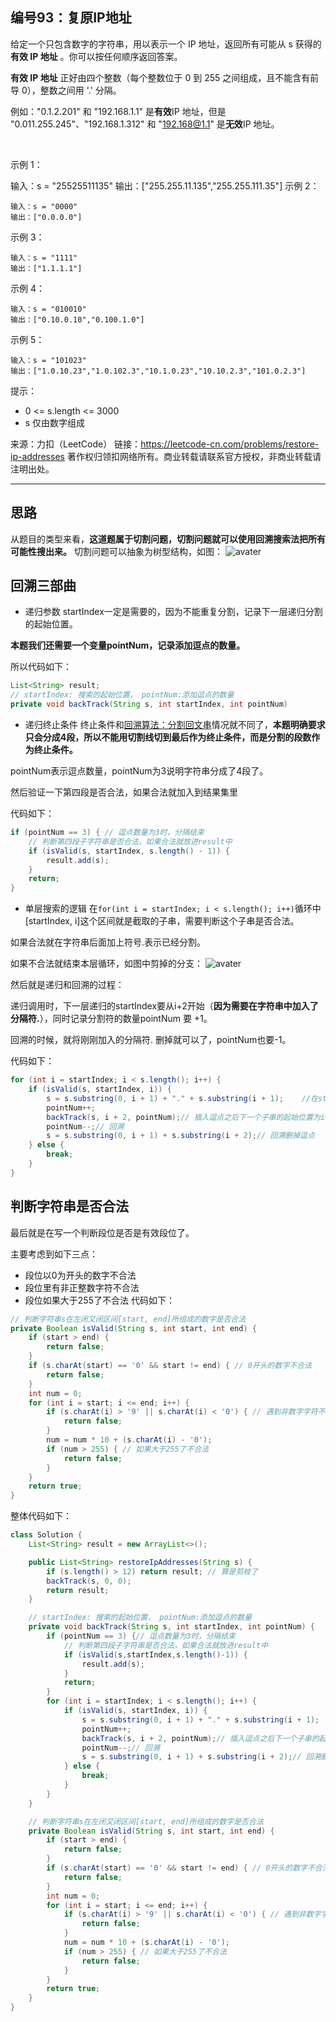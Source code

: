## 编号93：复原IP地址
给定一个只包含数字的字符串，用以表示一个 IP 地址，返回所有可能从 s 获得的 **有效 IP 地址** 。你可以按任何顺序返回答案。

**有效 IP 地址** 正好由四个整数（每个整数位于 0 到 255 之间组成，且不能含有前导 0），整数之间用 '.' 分隔。

例如："0.1.2.201" 和 "192.168.1.1" 是**有效**IP 地址，但是 "0.011.255.245"、"192.168.1.312" 和 "192.168@1.1" 是**无效**IP 地址。

 

示例 1：

输入：s = "25525511135"
输出：["255.255.11.135","255.255.111.35"]
示例 2：
```
输入：s = "0000"
输出：["0.0.0.0"]
```
示例 3：
```
输入：s = "1111"
输出：["1.1.1.1"]
```
示例 4：
```
输入：s = "010010"
输出：["0.10.0.10","0.100.1.0"]
```
示例 5：
```
输入：s = "101023"
输出：["1.0.10.23","1.0.102.3","10.1.0.23","10.10.2.3","101.0.2.3"] 
```
提示：

* 0 <= s.length <= 3000
* s 仅由数字组成

来源：力扣（LeetCode）
链接：https://leetcode-cn.com/problems/restore-ip-addresses
著作权归领扣网络所有。商业转载请联系官方授权，非商业转载请注明出处。

---
## 思路
从题目的类型来看，**这道题属于切割问题，切割问题就可以使用回溯搜索法把所有可能性搜出来。**
切割问题可以抽象为树型结构，如图：
![avater](https://camo.githubusercontent.com/3a33d3becdfd47803cb939aa3067f71f51d3a25d4392f0c98c3c36071db50339/68747470733a2f2f696d672d626c6f672e6373646e696d672e636e2f32303230313132333230333733353933332e706e67)

## 回溯三部曲
* 递归参数
startIndex一定是需要的，因为不能重复分割，记录下一层递归分割的起始位置。

**本题我们还需要一个变量pointNum，记录添加逗点的数量。**

所以代码如下：
```java
List<String> result;
// startIndex: 搜索的起始位置， pointNum:添加逗点的数量
private void backTrack(String s, int startIndex, int pointNum)
```
* 递归终止条件
终止条件和[回溯算法：分割回文串](https://github.com/caixiongjiang/caixiongjiang/blob/main/leetcode_java/leetcode_train/leetcode131.md)情况就不同了，**本题明确要求只会分成4段，所以不能用切割线切到最后作为终止条件，而是分割的段数作为终止条件。**

pointNum表示逗点数量，pointNum为3说明字符串分成了4段了。

然后验证一下第四段是否合法，如果合法就加入到结果集里

代码如下：
```java
if (pointNum == 3) { // 逗点数量为3时，分隔结束
    // 判断第四段子字符串是否合法，如果合法就放进result中
    if (isValid(s, startIndex, s.length() - 1)) {
        result.add(s);
    }
    return;
}
```

* 单层搜索的逻辑
在```for(int i = startIndex; i < s.length(); i++)```循环中 [startIndex, i]这个区间就是截取的子串，需要判断这个子串是否合法。

如果合法就在字符串后面加上符号.表示已经分割。

如果不合法就结束本层循环，如图中剪掉的分支：
![avater](https://camo.githubusercontent.com/3a33d3becdfd47803cb939aa3067f71f51d3a25d4392f0c98c3c36071db50339/68747470733a2f2f696d672d626c6f672e6373646e696d672e636e2f32303230313132333230333733353933332e706e67)

然后就是递归和回溯的过程：

递归调用时，下一层递归的startIndex要从i+2开始（**因为需要在字符串中加入了分隔符.**），同时记录分割符的数量pointNum 要 +1。

回溯的时候，就将刚刚加入的分隔符. 删掉就可以了，pointNum也要-1。

代码如下：
```java
for (int i = startIndex; i < s.length(); i++) {
    if (isValid(s, startIndex, i)) {
        s = s.substring(0, i + 1) + "." + s.substring(i + 1);    //在str的后⾯插⼊⼀个逗点
        pointNum++;
        backTrack(s, i + 2, pointNum);// 插⼊逗点之后下⼀个⼦串的起始位置为i+2
        pointNum--;// 回溯
        s = s.substring(0, i + 1) + s.substring(i + 2);// 回溯删掉逗点
    } else {
        break;
    }
}
```
## 判断字符串是否合法
最后就是在写一个判断段位是否是有效段位了。

主要考虑到如下三点：

* 段位以0为开头的数字不合法
* 段位里有非正整数字符不合法
* 段位如果大于255了不合法
代码如下：
```java
// 判断字符串s在左闭⼜闭区间[start, end]所组成的数字是否合法
private Boolean isValid(String s, int start, int end) {
    if (start > end) {
        return false;
    }
    if (s.charAt(start) == '0' && start != end) { // 0开头的数字不合法
        return false;
    }
    int num = 0;
    for (int i = start; i <= end; i++) {
        if (s.charAt(i) > '9' || s.charAt(i) < '0') { // 遇到⾮数字字符不合法
            return false;
        }
        num = num * 10 + (s.charAt(i) - '0');
        if (num > 255) { // 如果⼤于255了不合法
            return false;
        }
    }
    return true;
}
```

整体代码如下：
```java
class Solution {
    List<String> result = new ArrayList<>();

    public List<String> restoreIpAddresses(String s) {
        if (s.length() > 12) return result; // 算是剪枝了
        backTrack(s, 0, 0);
        return result;
    }

    // startIndex: 搜索的起始位置， pointNum:添加逗点的数量
    private void backTrack(String s, int startIndex, int pointNum) {
        if (pointNum == 3) {// 逗点数量为3时，分隔结束
            // 判断第四段⼦字符串是否合法，如果合法就放进result中
            if (isValid(s,startIndex,s.length()-1)) {
                result.add(s);
            }
            return;
        }
        for (int i = startIndex; i < s.length(); i++) {
            if (isValid(s, startIndex, i)) {
                s = s.substring(0, i + 1) + "." + s.substring(i + 1);    //在str的后⾯插⼊⼀个逗点
                pointNum++;
                backTrack(s, i + 2, pointNum);// 插⼊逗点之后下⼀个⼦串的起始位置为i+2
                pointNum--;// 回溯
                s = s.substring(0, i + 1) + s.substring(i + 2);// 回溯删掉逗点
            } else {
                break;
            }
        }
    }

    // 判断字符串s在左闭⼜闭区间[start, end]所组成的数字是否合法
    private Boolean isValid(String s, int start, int end) {
        if (start > end) {
            return false;
        }
        if (s.charAt(start) == '0' && start != end) { // 0开头的数字不合法
            return false;
        }
        int num = 0;
        for (int i = start; i <= end; i++) {
            if (s.charAt(i) > '9' || s.charAt(i) < '0') { // 遇到⾮数字字符不合法
                return false;
            }
            num = num * 10 + (s.charAt(i) - '0');
            if (num > 255) { // 如果⼤于255了不合法
                return false;
            }
        }
        return true;
    }
}
```
